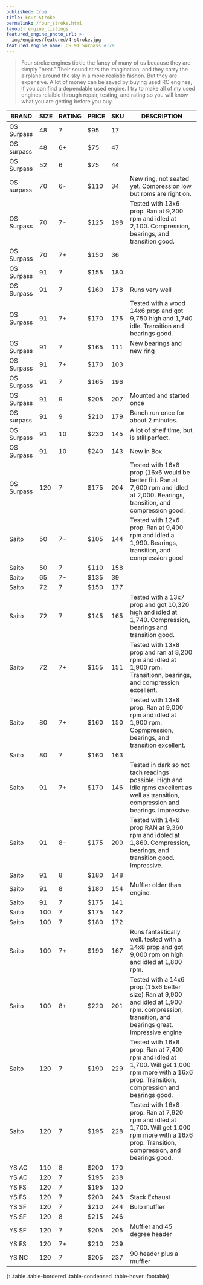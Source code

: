 ```yaml
---
published: true
title: Four Stroke
permalink: /four_stroke.html
layout: engine_listings
featured_engine_photo_url: >-
  img/engines/featured/4-stroke.jpg
featured_engine_name: OS 91 Surpass #179
---
```
















> Four stroke engines tickle the fancy of many of us because they are simply "neat." Their sound stirs the imagination, and they carry the airplane around the sky in a more realistic fashon.  But they are expensive.  A lot of money can be saved by buying used RC engines, if you can find a dependable used engine. I try to make all of my used engines relaible through repair, testing, and rating so you will know what you are getting before you buy.

BRAND             | SIZE  | RATING | PRICE | SKU   | DESCRIPTION
------------------|-------|--------|-------|-------|------------------
OS Surpass        | 48    | 7      | $95   | 17    |
OS surpass        | 48    | 6+     | $75   | 47    |
OS Surpass        | 52    | 6      | $75   | 44    |
OS surpass        | 70    | 6-     | $110  | 34    | New ring, not seated yet. Compression low but rpms are right on.  
OS Surpass        | 70    | 7-     | $125  | 198   | Tested with 13x6 prop. Ran at 9,200 rpm and idled at 2,100. Compression, bearings, and transition good.
OS Surpass        | 70    | 7+     | $150  | 36    | 
OS Surpass        | 91    | 7      | $155  | 180   |
OS Surpass        | 91    | 7      | $160  | 178   | Runs very well
OS Surpass        | 91    | 7+     | $170  | 175   | Tested with a wood 14x6 prop and got 9,750 high and 1,740 idle. Transition and bearings good.
OS Surpass        | 91    | 7      | $165  | 111   | New bearings and new ring
OS Surpass        | 91    | 7+     | $170  | 103   |
OS Surpass        | 91    | 7      | $165  | 196   |
OS Surpass        | 91    | 9      | $205  | 207   | Mounted and started once
OS surpass        | 91    | 9      | $210  | 179   | Bench run once for about 2 minutes.
OS Surpass        | 91    | 10     | $230  | 145   | A lot of shelf time, but is still perfect.
OS Surpass        | 91    | 10     | $240  | 143   | New in Box
OS Surpass        | 120   | 7      | $175  | 204   | Tested with 16x8 prop (16x6 would be better fit). Ran at 7,600 rpm and idled at 2,000.  Bearings, transition, and compression good.
Saito             | 50    | 7-     | $105  | 144   | Tested with 12x6 prop.  Ran at 9,400 rpm and idled a 1,990.  Bearings, transition, and compression good
Saito             | 50    | 7      | $110  | 158   |
Saito             | 65    | 7-     | $135  | 39    | 
Saito             | 72    | 7      | $150  | 177   | 
Saito             | 72    | 7      | $145  | 165   | Tested with a 13x7 prop and got 10,320 high and idled at 1,740. Compression, bearings and transition good.
Saito             | 72    | 7+     | $155  | 151   | Tested with 13x8 prop and ran at 8,200 rpm and idled at 1,900 rpm.  Transitionn, bearings, and compression excellent.
Saito             | 80    | 7+     | $160  | 150   | Tested with 13x8 prop. Ran at 9,000 rpm and idled at 1,900 rpm.  Copmpression, bearings, and transition excellent. 
Saito             | 80    | 7      | $160  | 163   |
Saito             | 91    | 7+     | $170  | 146   | Tested in dark so not tach readings possible.  High and idle rpms excellent as well as transition, compression and bearings. Impressive.
Saito             | 91    | 8-     | $175  | 200   | Tested with 14x6 prop RAN at 9,360 rpm and idoled at 1,860. Compression, bearings, and transition good. Impressive.
Saito             | 91    | 8      | $180  | 148   |
Saito             | 91    | 8      | $180  | 154   | Muffler older than engine. 
Saito             | 91    | 7      | $175  | 141   | 
Saito             | 100   | 7      | $175  | 142   | 
Saito             | 100   | 7      | $180  | 172   |
Saito             | 100   | 7+     | $190  | 167   | Runs fantastically well. tested with a 14x8 prop and got 9,000 rpm on high and idled at 1,800 rpm.
Saito             | 100   | 8+     | $220  | 201   | Tested with a 14x6 prop.(15x6 better size) Ran at 9,900 and idled at 1,900 rpm.  compression, transition, and bearings great.  Impressive engine
Saito             |120    | 7      | $190  | 229   | Tested with 16x8 prop.  Ran at 7,400 rpm and idled at 1,700.  Will get 1,000 rpm more with a 16x6 prop.  Transition, compression and bearings good.
Saito             | 120   | 7      | $195  | 228   | Tested with 16x8 prop.  Ran at 7,920 rpm and idled at 1,700.  Will get 1,000 rpm more with a 16x6 prop.  Transition, compression, and bearings good.
YS AC             | 110   | 8      | $200  | 170   | 
YS AC             | 120   | 7      | $195  | 238   |
YS FS             | 120   | 7      | $195  | 130   |
YS FS             | 120   | 7      | $200  | 243   | Stack Exhaust
YS SF             | 120   | 7      | $210  | 244   | Bulb muffler
YS SF             | 120   | 8      | $215  | 246   |  
YS SF             | 120   | 7      | $205  | 205   | Muffler and 45 degree header
YS FS             | 120   | 7+     | $210  | 239   | 
YS NC             | 120   | 7      | $205  | 237   | 90 header plus a muffler                                      
{: .table .table-bordered .table-condensed .table-hover .footable}
